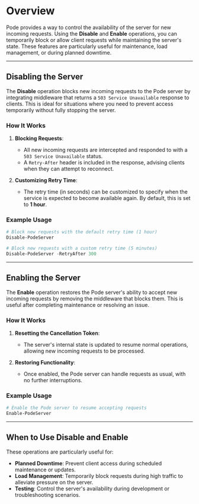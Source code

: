 # Overview

Pode provides a way to control the availability of the server for new incoming requests. Using the **Disable** and **Enable** operations, you can temporarily block or allow client requests while maintaining the server's state. These features are particularly useful for maintenance, load management, or during planned downtime.

---

## Disabling the Server

The **Disable** operation blocks new incoming requests to the Pode server by integrating middleware that returns a `503 Service Unavailable` response to clients. This is ideal for situations where you need to prevent access temporarily without fully stopping the server.

### How It Works

1. **Blocking Requests**:
      - All new incoming requests are intercepted and responded to with a `503 Service Unavailable` status.
      - A `Retry-After` header is included in the response, advising clients when they can attempt to reconnect.

2. **Customizing Retry Time**:
      - The retry time (in seconds) can be customized to specify when the service is expected to become available again. By default, this is set to **1 hour**.

### Example Usage

```powershell
# Block new requests with the default retry time (1 hour)
Disable-PodeServer

# Block new requests with a custom retry time (5 minutes)
Disable-PodeServer -RetryAfter 300
```

---

## Enabling the Server

The **Enable** operation restores the Pode server's ability to accept new incoming requests by removing the middleware that blocks them. This is useful after completing maintenance or resolving an issue.

### How It Works

1. **Resetting the Cancellation Token**:
   - The server's internal state is updated to resume normal operations, allowing new incoming requests to be processed.

2. **Restoring Functionality**:
   - Once enabled, the Pode server can handle requests as usual, with no further interruptions.

### Example Usage

```powershell
# Enable the Pode server to resume accepting requests
Enable-PodeServer
```

---

## When to Use Disable and Enable

These operations are particularly useful for:

- **Planned Downtime**: Prevent client access during scheduled maintenance or updates.
- **Load Management**: Temporarily block requests during high traffic to alleviate pressure on the server.
- **Testing**: Control the server's availability during development or troubleshooting scenarios.
